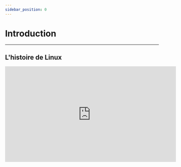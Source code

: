 ```yaml
---
sidebar_position: 0
---
```


# Introduction
---------------

## L'histoire de Linux

<iframe width="560" height="315" src="https://www.youtube.com/embed/qYSYKKh9k_E" title="YouTube video player" frameborder="0" allow="accelerometer; autoplay; clipboard-write; encrypted-media; gyroscope; picture-in-picture" allowfullscreen></iframe>
